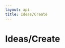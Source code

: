 ```yaml
---
layout: api
title: Ideas/Create
---
```


# Ideas/Create

<api-explorer resource="http://api.rusic.com/buckets/:bucket_id/ideas" method="POST">
  <api-header name="Accept" required="true" value="application/vnd.rusic.v1+json" editable-key="false" editable-value="false"></api-header>
  <api-header name="X-API-Key" required="true" value="abc123" editable-key="false"></api-header>
  <api-header name="X-Rusic-Participant-Token" required="true" value="" editable-key="false"></api-header>
  <api-part name="idea[content]" required="true" default="" value="Some content" editable-key="false"></api-part>
  <api-part name="idea[title]" required="true" default="" value="Some title" editable-key="false"></api-part>
  <api-resource name="bucket_id" required="true" default="" value="1"></api-resource>
</api-explorer>

